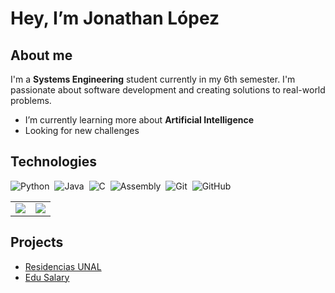 # Hey, I’m Jonathan López

## About me
I'm a **Systems Engineering** student currently in my 6th semester. I'm passionate about software development and creating solutions to real-world problems.

- I’m currently learning more about **Artificial Intelligence**
- Looking for new challenges


## Technologies
![Python](https://img.shields.io/badge/-Python-05122A?style=flat&logo=python)&nbsp;
![Java](https://img.shields.io/badge/-Java-05122A?style=flat&logo=java&logoColor=FFA518)&nbsp;
![C](https://img.shields.io/badge/-C-05122A?style=flat&logo=c)&nbsp;
![Assembly](https://img.shields.io/badge/-Assembly-05122A?style=flat)&nbsp;
![Git](https://img.shields.io/badge/-Git-05122A?style=flat&logo=git)&nbsp;
![GitHub](https://img.shields.io/badge/-GitHub-05122A?style=flat&logo=github)&nbsp;


<p align="center">
  <table align="center">
    <tr border="none">
      <td width="50%" align="center">
        <img src="https://github-readme-stats.vercel.app/api?username=ThanksToChatGPT&show_icons=true&theme=dark&count_private=true" />
      </td>
      <td width="50%" align="center">
        <img src="https://github-readme-stats.vercel.app/api/top-langs/?username=ThanksToChatGPT&layout=compact&langs_count=10&theme=dark"/>
      </td>
    </tr>
  </table>
</p>

## Projects

- [Residencias UNAL](https://github.com/natalialesmes/Residencias_unal)  
- [Edu Salary](https://github.com/ThanksToChatGPT/edu-salary-insights)


